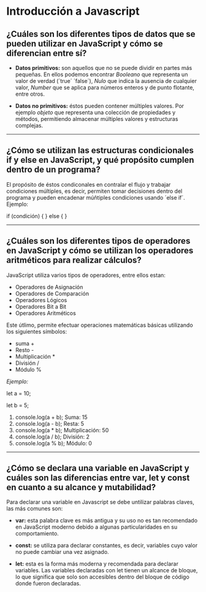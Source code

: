 # Introducción a Javascript

## ¿Cuáles son los diferentes tipos de datos que se pueden utilizar en JavaScript y cómo se diferencian entre sí?

- **Datos primitivos:** son aquellos que no se puede dividir en partes más pequeñas. En ellos podemos encontrar *Booleano* que representa un valor de verdad (´true´ ´false´), *Nulo* que indica la ausencia de cualquier valor, *Number* que se aplica para números enteros y de punto flotante, entre otros.

- **Datos no primitivos:** éstos pueden contener múltiples valores. Por ejemplo *objeto* que representa una colección de propiedades y métodos, permitiendo almacenar múltiples valores y estructuras complejas.
---
## ¿Cómo se utilizan las estructuras condicionales if y else en JavaScript, y qué propósito cumplen dentro de un programa?

El propósito de éstos condiconales en contralar el flujo y trabajar condiciones múltiples, es decir, permiten tomar decisiones dentro del programa y pueden encadenar múñtiples condiciones usando ´else if´. Ejemplo:

 if (condición) {
    } 
else {
}

---
## ¿Cuáles son los diferentes tipos de operadores en JavaScript y cómo se utilizan los operadores aritméticos para realizar cálculos?

JavaScript utiliza varios tipos de operadores, entre ellos estan:

- Operadores de Asignación
- Operadores de Comparación
- Operadores Lógicos
- Operadores Bit a Bit
- Operadores Aritméticos

Este útlimo, permite efectuar operaciones matemáticas básicas utilizando los siguientes símbolos:

- suma +
- Resto -
- Multiplicación *
- División /
- Módulo %

*Ejemplo:*

let a = 10;

let b = 5;

1. console.log(a + b);  Suma: 15
2. console.log(a - b);  Resta: 5
3. console.log(a * b);  Multiplicación: 50
4. console.log(a / b);  División: 2
5. console.log(a % b);  Módulo: 0

---
## ¿Cómo se declara una variable en JavaScript y cuáles son las diferencias entre var, let y const en cuanto a su alcance y mutabilidad?

Para declarar una variable en Javascript se debe untilizar palabras claves, las más comunes son:

- **var:** esta palabra clave es más antigua y su uso no es tan recomendado en JavaScript moderno debido a algunas particularidades en su comportamiento.

- **const:** se utiliza para declarar constantes, es decir, variables cuyo valor no puede cambiar una vez asignado.

- **let:** esta es la forma más moderna y recomendada para declarar variables. Las variables declaradas con let tienen un alcance de bloque, lo que significa que solo son accesibles dentro del bloque de código donde fueron declaradas.
